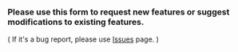### Please use this form to request new features or suggest modifications to existing features. ###

( If it's a bug report, please use [Issues](http://code.google.com/p/fitnesse-editor/issues/list) page. )